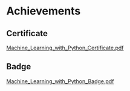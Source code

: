 

# Achievements
## Certificate
[Machine_Learning_with_Python_Certificate.pdf](https://prod-files-secure.s3.us-west-2.amazonaws.com/03e82b26-cccb-4906-bb56-adabcbdc0655/0f35a87e-0c16-48ac-af62-4e4cc34c6a19/Machine_Learning_with_Python_Certificate.pdf?X-Amz-Algorithm=AWS4-HMAC-SHA256&X-Amz-Content-Sha256=UNSIGNED-PAYLOAD&X-Amz-Credential=ASIAZI2LB46663NXRRHN%2F20250202%2Fus-west-2%2Fs3%2Faws4_request&X-Amz-Date=20250202T131459Z&X-Amz-Expires=3600&X-Amz-Security-Token=IQoJb3JpZ2luX2VjEOT%2F%2F%2F%2F%2F%2F%2F%2F%2F%2FwEaCXVzLXdlc3QtMiJHMEUCID9sEI%2F4NRoauvbURv9OH%2FTX7X9umbqLwcp2fE00xWtHAiEAgWti3Lg0qG73MPh8c1HXo123FS1g18aDCOB7oDKcrMYqiAQI7f%2F%2F%2F%2F%2F%2F%2F%2F%2F%2FARAAGgw2Mzc0MjMxODM4MDUiDJTq832gtcIVgNPTZSrcAx4VrIKgEEIqA6NkHL9y77DRJof6lbWgBXVS2yynKpdnKuXzQhN6F%2BPsowQNzRZ2T5TdDAU4sGVrvSjc3NDBSZES858SlmK6dUgfkM2zjd4LoujIaWiKSQAIB%2BhXeA70Om6tMijkhg2KwY%2Bs%2FQp7RpFhHzWQUgJ0d1D4oRxHsyWZwo%2Bsk1rN4MXzaIFHJ4zUVdl4nO%2Fp1QN%2BDU2g8sJykRdEv6xNNa8wWFoy%2FTkSte0khLL3%2FXpQp%2FtHoQV6%2FAAnxtTa%2Fecnclis%2BvBVxYdFDmPE6O5%2B6D%2FNjeKtXrQ9dy6wXuhhY0JH0R7NCO69PTHJr12nIifrIaQKtWtazBxE2DeAaHukUpLcXB69KM%2BxPOfY3mHlAaxo0GCZvtSN31jP4IxF0bJug7I5TGIFknHVW4zeNLhxTWFAhVNeVpIKCSpWPzdq1qD4TZWTINnJVOgdD%2FPRhqQuD%2Bvx612Tc3H35lYvq0WFltd%2BptstRlK0y8YIBxck8bKCpRS9cyYeQ9x2JtH%2FQJT6qoc3WW2miK8vGlTlZnoVdUTWtKBZT0kgMl7liW4Y8f%2Fv5l4NLOJQTm%2BpEDstEoq5f%2B4k75I3azuKeZ%2FQTO8bdcviZWFyJPK9tgBQwBHAdpZc4pPEMAyZMLC9%2FbwGOqUBD6nIJ32q%2Fh0os3NQlGVx2nHHLzxbLZOxQFRjQ8qyayYmqvgCchBBny61sQb5jrgKCNCOZLt0DBErg5cSeEaD8gSYSovjQENuJJq4hWIc0Bf07wLPBftRi64YbEa%2Bzsum2GaWBb6cqoV5MqwQ11b6KUwDfsZt2%2BVzKVaQ8IpY4G2FgeZq4ybjWqXJleBOiN3XLH8MTNi7OHv92Ao5mP1z%2BmEwbfsA&X-Amz-Signature=aa660828dfddfec43fdf6a234f28bdaa3a52b83869b79ae81a8767e3c6b2d342&X-Amz-SignedHeaders=host&x-id=GetObject)
## Badge
[Machine_Learning_with_Python_Badge.pdf](https://prod-files-secure.s3.us-west-2.amazonaws.com/03e82b26-cccb-4906-bb56-adabcbdc0655/ff622a22-73d6-44e3-9c7b-e89a8e61b7aa/Machine_Learning_with_Python_Badge.pdf?X-Amz-Algorithm=AWS4-HMAC-SHA256&X-Amz-Content-Sha256=UNSIGNED-PAYLOAD&X-Amz-Credential=ASIAZI2LB46663NXRRHN%2F20250202%2Fus-west-2%2Fs3%2Faws4_request&X-Amz-Date=20250202T131459Z&X-Amz-Expires=3600&X-Amz-Security-Token=IQoJb3JpZ2luX2VjEOT%2F%2F%2F%2F%2F%2F%2F%2F%2F%2FwEaCXVzLXdlc3QtMiJHMEUCID9sEI%2F4NRoauvbURv9OH%2FTX7X9umbqLwcp2fE00xWtHAiEAgWti3Lg0qG73MPh8c1HXo123FS1g18aDCOB7oDKcrMYqiAQI7f%2F%2F%2F%2F%2F%2F%2F%2F%2F%2FARAAGgw2Mzc0MjMxODM4MDUiDJTq832gtcIVgNPTZSrcAx4VrIKgEEIqA6NkHL9y77DRJof6lbWgBXVS2yynKpdnKuXzQhN6F%2BPsowQNzRZ2T5TdDAU4sGVrvSjc3NDBSZES858SlmK6dUgfkM2zjd4LoujIaWiKSQAIB%2BhXeA70Om6tMijkhg2KwY%2Bs%2FQp7RpFhHzWQUgJ0d1D4oRxHsyWZwo%2Bsk1rN4MXzaIFHJ4zUVdl4nO%2Fp1QN%2BDU2g8sJykRdEv6xNNa8wWFoy%2FTkSte0khLL3%2FXpQp%2FtHoQV6%2FAAnxtTa%2Fecnclis%2BvBVxYdFDmPE6O5%2B6D%2FNjeKtXrQ9dy6wXuhhY0JH0R7NCO69PTHJr12nIifrIaQKtWtazBxE2DeAaHukUpLcXB69KM%2BxPOfY3mHlAaxo0GCZvtSN31jP4IxF0bJug7I5TGIFknHVW4zeNLhxTWFAhVNeVpIKCSpWPzdq1qD4TZWTINnJVOgdD%2FPRhqQuD%2Bvx612Tc3H35lYvq0WFltd%2BptstRlK0y8YIBxck8bKCpRS9cyYeQ9x2JtH%2FQJT6qoc3WW2miK8vGlTlZnoVdUTWtKBZT0kgMl7liW4Y8f%2Fv5l4NLOJQTm%2BpEDstEoq5f%2B4k75I3azuKeZ%2FQTO8bdcviZWFyJPK9tgBQwBHAdpZc4pPEMAyZMLC9%2FbwGOqUBD6nIJ32q%2Fh0os3NQlGVx2nHHLzxbLZOxQFRjQ8qyayYmqvgCchBBny61sQb5jrgKCNCOZLt0DBErg5cSeEaD8gSYSovjQENuJJq4hWIc0Bf07wLPBftRi64YbEa%2Bzsum2GaWBb6cqoV5MqwQ11b6KUwDfsZt2%2BVzKVaQ8IpY4G2FgeZq4ybjWqXJleBOiN3XLH8MTNi7OHv92Ao5mP1z%2BmEwbfsA&X-Amz-Signature=7d7571f66aa1456cd9ba82cd3367ca834b308616ef9fffd069b65d9e01c188c6&X-Amz-SignedHeaders=host&x-id=GetObject)